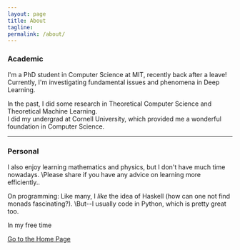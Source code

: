 ```yaml
---
layout: page
title: About
tagline: 
permalink: /about/
---
```

### Academic

I'm a PhD student in Computer Science at MIT, recently back after a leave!\
Currently, I'm investigating fundamental issues and phenomena in Deep Learning.

In the past, I did some research in Theoretical Computer Science and Theoretical Machine Learning.\
I did my undergrad at Cornell University, which provided me a wonderful foundation in Computer Science.

------------

### Personal

I also enjoy learning mathematics and physics, but I don't have much time nowadays. \Please share if you have any advice on learning more efficiently..

On programming: Like many, I _like_ the idea of Haskell (how can one not find monads fascinating?). \But--I usually code in Python, which is pretty great too.

In my free time 

[Go to the Home Page](../)
